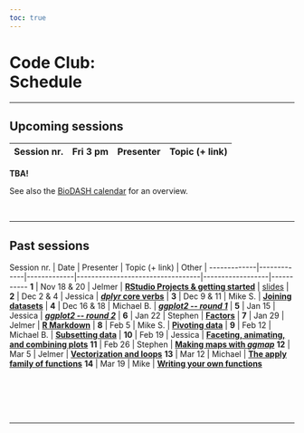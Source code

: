 ```yaml
---
toc: true
---
```



# Code Club: <br/> Schedule

----

## Upcoming sessions

Session nr.  | Fri 3 pm   | Presenter    | Topic (+ link)  |
-------------|-----------|--------------|------------------|

**TBA!**

See also the [BioDASH calendar](/events/#calendar) for an overview.

<br>

----

## Past sessions

Session nr.  | Date        | Presenter   | Topic (+ link)                   | Other            |
-------------|-------------|-------------|----------------------------------|------------------|-----------
**1**        | Nov 18 & 20 | Jelmer      | **[RStudio Projects & getting started](/codeclub/01_backyard-birds/)** | [slides](/slides/CC01/) |
**2**        | Dec 2 & 4   | Jessica     | **[*dplyr* core verbs](/codeclub/02_dplyr-core-verbs)**    |
**3**        | Dec 9 & 11  | Mike S.     | **[Joining datasets](/codeclub/s03_joining-datasets)**     |
**4**        | Dec 16 & 18 | Michael B.  | **[_ggplot2 -- round 1_](/codeclub/04_ggplot2)**           |
**5**        | Jan 15      | Jessica     | **[_ggplot2 -- round 2_](/codeclub/05_ggplot-round-2)**    |
**6**        | Jan 22      | Stephen     | **[Factors](/codeclub/06_factors)**                      |
**7**        | Jan 29      | Jelmer      | **[R Markdown](/codeclub/07_markdown/)**                    |
**8**        | Feb 5       | Mike S.     | **[Pivoting data](/codeclub/08_pivoting/)**                | 
**9**        | Feb 12      | Michael B.  | **[Subsetting data](/codeclub/09_subsetting/)**            |
**10**       | Feb 19    | Jessica      | **[Faceting, animating, and combining plots](/codeclub/10_faceting-animating/)**
**11**       | Feb 26    | Stephen      | **[Making maps with *ggmap*](/codeclub/11_gglot-maps/)**
**12**       | Mar 5     | Jelmer       | **[Vectorization and loops](/codeclub/12_loops/)**
**13**       | Mar 12    | Michael      | **[The apply family of functions](/codeclub/13_apply)**
**14**       | Mar 19    | Mike         | **[Writing your own functions](/codeclub/14_functions/)**

<br/> <br/> <br/> <br/>

----

